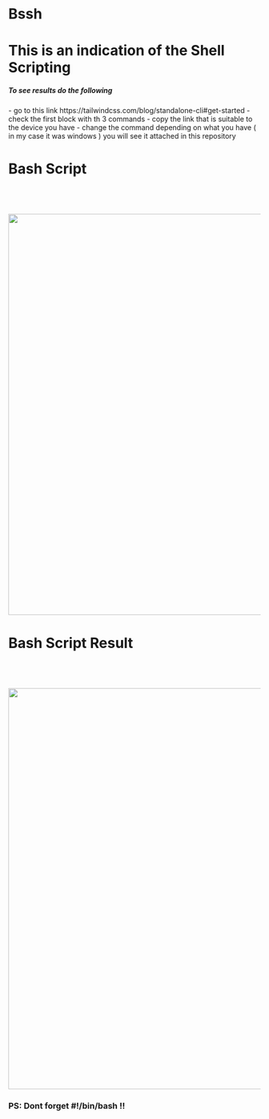 # Bssh

<h1> This is an indication of the Shell Scripting </h1>

<h5> To see results do the following </h5>
- go to this link https://tailwindcss.com/blog/standalone-cli#get-started
- check the first block with th 3 commands 
- copy the link that is suitable to the device you have 
- change the command depending on what you have ( in my case it was windows ) you will see it attached in this repository 


<h1>Bash Script  </h1>
<h1 align="center">
  <br>
  <img src="https://github.com/RMUR99/Bash/assets/85951306/7e50edee-6bb0-4dae-bdf1-fb4f7021a3d1"width="800">
  <br>
</h1>


<h1>Bash Script Result </h1>
<h1 align="center">
  <br>
  <img src="https://github.com/RMUR99/Bash/assets/85951306/0c527768-4bc5-4e67-bc3d-ef689d736f56"width="800">
  <br>
</h1>

<h3>PS: Dont forget <strong>#!/bin/bash</strong> !! </h3>




